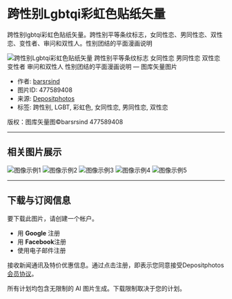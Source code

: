# 跨性别Lgbtqi彩虹色贴纸矢量

跨性别lgbtqi彩虹色贴纸矢量。跨性别平等条纹标志，女同性恋、男同性恋、双性恋、变性者、审问和双性人。性别团结的平面漫画说明

![跨性别Lgbtqi彩虹色贴纸矢量 跨性别平等条纹标志 女同性恋 男同性恋 双性恋 变性者 审问和双性人 性别团结的平面漫画说明 — 图库矢量图片](https://st2.depositphotos.com/5136955/47758/v/1600/depositphotos_477589408-stock-illustration-transgender-lgbtqi-rainbow-color-sticker.jpg)

- 作者: [barsrsind](https://static.depositphotos.com/storage/avatars/5136/5136955/m_5136955.jpg?a87d2c4630a8db8648ec25fbdba8b684)
- 图片ID: 477589408
- 来源: [Depositphotos](https://depositphotos.com)
- 标签: 跨性别, LGBT, 彩虹色, 女同性恋, 男同性恋, 双性恋

版权：图库矢量图©barsrsind 477589408

---

## 相关图片展示

![图像示例1](https://st2.depositphotos.com/5136955/47758/v/150/depositphotos_477589072-stock-illustration-bigender-love-lgbtqi-male-female.jpg)
![图像示例2](https://st4.depositphotos.com/7916244/20631/v/150/depositphotos_206310856-stock-illustration-lgbt-community-transgender-symbol-icon.jpg)
![图像示例3](https://st.depositphotos.com/66756478/57695/v/150/depositphotos_576951886-stock-illustration-transgender-gender-sign-rainbow-colors.jpg)
![图像示例4](https://st3.depositphotos.com/1007566/34510/v/150/depositphotos_345105446-stock-illustration-female-gender-flag-gay-with.jpg)
![图像示例5](https://st3.depositphotos.com/7266878/32262/v/150/depositphotos_322621900-stock-illustration-lgbt-pride-rainbow-vector-transgender.jpg)

---

## 下载与订阅信息

要下载此图片，请创建一个帐户。

- 用 **Google** 注册
- 用 **Facebook**注册
- 使用电子邮件注册

接收新闻通讯及特价优惠信息。通过点击注册，即表示您同意接受Depositphotos [会员协议](https://cn/member-agreement.html)。

所有计划均包含无限制的 AI 图片生成。下载限制取决于您的计划。
<!-- tcd_original_link https://depositphotos.com/cn/vector/transgender-lgbtqi-rainbow-color-sticker-vector-transgender-equality-striped-sign-477589408.html -->
